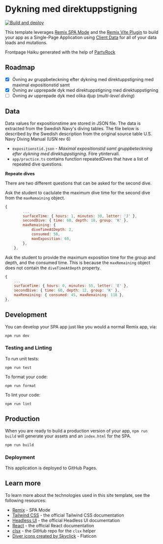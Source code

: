 # Dykning med direktuppstigning

[![Build and deploy](https://github.com/YaceroConsulting/dykupp/actions/workflows/build-deploy.yml/badge.svg)](https://github.com/YaceroConsulting/dykupp/actions/workflows/build-deploy.yml)

This template leverages [Remix SPA Mode](https://remix.run/docs/en/main/future/spa-mode) and
the [Remix Vite Plugin](https://remix.run/docs/en/main/future/vite) to build your app as a Single-Page Application
using [Client Data](https://remix.run/docs/en/main/guides/client-data) for all of your data loads and mutations.

Frontpage Haiku generated with the help of [PartyRock](https://partyrock.aws/u/partyrock/jAJQ4WYAS/Haiku-Creator)

## Roadmap

-   [x] Övning av gruppbeteckning efter dykning med direktuppstigning med maximal expositionstid samt
-   [x] Övning av upprepade dyk med direktuppstigning med direktuppstigning
-   [ ] Övning av upprepade dyk med olika djup (_multi-level diving_)

## Data

Data values for expositionstime are stored in JSON file. The data is extracted from the Swedish Navy's diving tables.
The file below is described by the Swedish description from the original source table U.S. Navy Diving Manual (USN
rev 6)

-   `expositionstid.json` - _Maximal expositionstid samt gruppbeteckning efter dykning med direktuppstigning_. Före
    ytintervall.
- `app/practice.ts` contains function repeatedDives that have a list of repeated dive questions.

**Repeate dives**

There are two different questions that can be asked for the second dive. 

Ask the student to caclulate the maximum dive time for the second dive from the `maxRemaining` object.
```javascript
{
        ...
        surfaceTime: { hours: 1, minutes: 30, letter: 'J' },
        secondDive: { time: 60, depth: 18, group: 'K' },
        maxRemaining: {
            diveTimeAtDepth: 2,
            consumed: 58,
            maxExposition: 60,
        },
    },
```

Ask the student to provide the maximum exposition time for the group and depth, and the consumed time.
This is because the `maxRemaining` object does not contain the `diveTimeAtDepth` property.
```javascript
{
    ...
    surfaceTime: { hours: 0, minutes: 55, letter: 'E' },
    secondDive: { time: 60, depth: 12, group: 'K' },
    maxRemaining: { consumed: 45, maxRemaining: 118 },
},
```

## Development

You can develop your SPA app just like you would a normal Remix app, via:

```shellscript
npm run dev
```

### Testing and Linting

To run unit tests:

```shellscript
npm run test
```

To format your code:

```shellscript
npm run format
```

To lint your code:

```shellscript
npm run lint
```

## Production

When you are ready to build a production version of your app, `npm run build` will generate your assets and
an `index.html` for the SPA.

```shellscript
npm run build
```

### Deployment

This application is deployed to GitHub Pages.

## Learn more

To learn more about the technologies used in this site template, see the following resources:

-   [Remix](https://remix.run/docs/en/main/future/spa-mode) - SPA Mode
-   [Tailwind CSS](https://tailwindcss.com/docs) - the official Tailwind CSS documentation
-   [Headless UI](https://headlessui.dev) - the official Headless UI documentation
-   [React](https://react.dev) - the official React documentation
-   [clsx](https://github.com/lukeed/clsx) - the GitHub repo for the `clsx` helper
-   [Diver icons created by Skyclick](https://www.flaticon.com/free-icons/diver) - Flaticon
